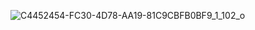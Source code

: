 
![C4452454-FC30-4D78-AA19-81C9CBFB0BF9_1_102_o](https://user-images.githubusercontent.com/83032886/191965980-e248a831-ea48-4762-aae6-fd4874702547.jpeg)
